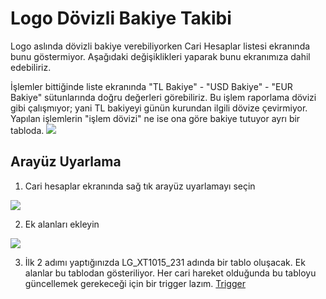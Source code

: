 # Logo Dövizli Bakiye Takibi
Logo aslında dövizli bakiye verebiliyorken Cari Hesaplar listesi ekranında bunu göstermiyor. Aşağıdaki değişiklikleri yaparak bunu ekranımıza dahil edebiliriz.

İşlemler bittiğinde liste ekranında "TL Bakiye" - "USD Bakiye" - "EUR Bakiye" sütunlarında doğru değerleri görebiliriz. Bu işlem raporlama dövizi gibi çalışmıyor; yani TL bakiyeyi günün kurundan ilgili dövize çevirmiyor. Yapılan işlemlerin "işlem dövizi" ne ise ona göre bakiye tutuyor ayrı bir tabloda.
![](https://raw.githubusercontent.com/ugurozpinar/Logo/master/Screenshots/dovizlibakiye0.jpeg)


## Arayüz Uyarlama
1. Cari hesaplar ekranında sağ tık arayüz uyarlamayı seçin

![](https://raw.githubusercontent.com/ugurozpinar/Logo/master/Screenshots/dovizlibakiye1.jpeg)

2. Ek alanları ekleyin

![](https://raw.githubusercontent.com/ugurozpinar/Logo/master/Screenshots/dovizlibakiye2.png)

3. İlk 2 adımı yaptığınızda LG_XT1015_231 adında bir tablo oluşacak. Ek alanlar bu tablodan gösteriliyor. Her cari hareket olduğunda bu tabloyu güncellemek gerekeceği için bir trigger lazım.
[Trigger](CLFLINE_trigger.sql "Trigger")